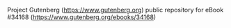 Project Gutenberg (https://www.gutenberg.org) public repository for eBook #34168 (https://www.gutenberg.org/ebooks/34168)
